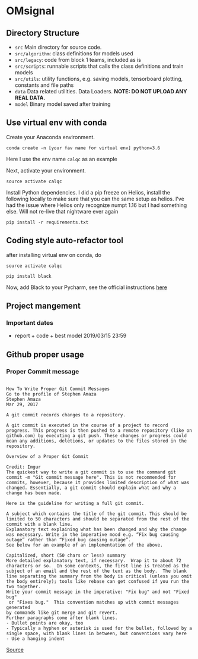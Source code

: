 # OMsignal


## Directory Structure
* `src` Main directory for source code.
* `src/algorithm`: class definitions for models used
* `src/legacy`: code from block 1 teams, included as is
* `src/scripts`: runnable scripts that calls the class definitions and train models
* `src/utils`: utility functions, e.g. saving models, tensorboard plotting, constants and file paths 
* `data` Data related utilities. Data Loaders. **NOTE: DO NOT UPLOAD ANY REAL DATA.**
* `model` Binary model saved after training
 


## Use virtual env with conda
Create your Anaconda environment.

```
conda create -n [your fav name for virtual env] python=3.6
```
Here I use the env name `calqc` as an example

Next, activate your environment.

```
source activate calqc
```

Install Python dependencies. I did a pip freeze on Helios, install the following locally to make sure that you can the same setup as helios. I've had the issue where Helios only recognize numpt 1.16 but I had something else. Will not re-live that nightware ever again

```
pip install -r requirements.txt
```

## Coding style auto-refactor tool

after installing virtual env on conda, do 
```
source activate calqc

pip install black
```

Now, add Black to your Pycharm, see the official instructions [here](https://pypi.org/project/black/)


## Project mangement

### Important dates
 * report + code + best model 2019/03/15 23:59 

## Github proper usage
### Proper Commit message
```

How To Write Proper Git Commit Messages
Go to the profile of Stephen Amaza
Stephen Amaza
Mar 29, 2017

A git commit records changes to a repository.

A git commit is executed in the course of a project to record progress. This progress is then pushed to a remote repository (like on github.com) by executing a git push. These changes or progress could mean any additions, deletions, or updates to the files stored in the repository.

Overview of a Proper Git Commit

Credit: Imgur
The quickest way to write a git commit is to use the command git commit -m "Git commit message here". This is not recommended for commits, however, because it provides limited description of what was changed. Essentially, a git commit should explain what and why a change has been made.

Here is the guideline for writing a full git commit.

A subject which contains the title of the git commit. This should be limited to 50 characters and should be separated from the rest of the commit with a blank line.
Explanatory text explaining what has been changed and why the change was necessary. Write in the imperative mood e.g. “Fix bug causing outage” rather than “Fixed bug causing outage”.
See below for an example of an implementation of the above.

Capitalized, short (50 chars or less) summary
More detailed explanatory text, if necessary.  Wrap it to about 72
characters or so.  In some contexts, the first line is treated as the
subject of an email and the rest of the text as the body.  The blank
line separating the summary from the body is critical (unless you omit
the body entirely); tools like rebase can get confused if you run the
two together.
Write your commit message in the imperative: "Fix bug" and not "Fixed bug"
 or "Fixes bug."  This convention matches up with commit messages generated
by commands like git merge and git revert.
Further paragraphs come after blank lines.
- Bullet points are okay, too
- Typically a hyphen or asterisk is used for the bullet, followed by a single space, with blank lines in between, but conventions vary here
- Use a hanging indent
```
[Source](https://medium.com/@steveamaza/how-to-write-a-proper-git-commit-message-e028865e5791)






